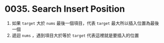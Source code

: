 # 0035. Search Insert Position

1. 如果 `target` 大於 `nums` 最後一個項目，代表 `target` 最大所以插入位置為最後一個
2. 遞迴 `nums` ，遇到項目大於等於 `target` 代表這裡就是要插入的位置
